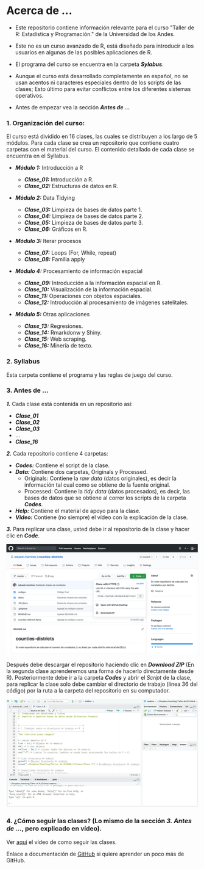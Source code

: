 
# Acerca de ...

+ Este repositorio contiene información relevante para el curso "Taller de R: Estadística y Programación."
de la Universidad de los Andes.

+ Este no es un curso avanzado de R, está diseñado para introducir a los usuarios en algunas de las posibles aplicaciones de R.

+ El programa del curso se encuentra en la carpeta ***Sylabus***.

+ Aunque el curso está desarrollado completamente en español, no se usan acentos ni caracteres especiales dentro de los scripts de las clases; Esto último para evitar conflictos entre los diferentes sistemas operativos.

+ Antes de empezar vea la sección ***Antes de ...***

### 1. Organización del curso:

El curso está dividido en 16 clases, las cuales se distribuyen a los largo de 5 módulos. Para cada clase se crea un repositorio que contiene cuatro carpetas con el material del curso. El contenido detallado de cada clase se encuentra en el Syllabus.

* ***Módulo 1:*** Introducción a R

  + ***Clase_01:*** Introducción a R.
  + ***Clase_02:*** Estructuras de datos en R.
    
* ***Módulo 2:*** Data Tidying 

  + ***Clase_03:*** Limpieza de bases de datos parte 1.
  + ***Clase_04:*** Limpieza de bases de datos parte 2.
  + ***Clase_05:*** Limpieza de bases de datos parte 3.
  + ***Clase_06:*** Gráficos en R.
   
* ***Módulo 3:*** Iterar procesos

  + ***Clase_07:*** Loops (For, While, repeat)
  + ***Clase_08:*** Familia apply
     
* ***Módulo 4:*** Procesamiento de información espacial
    
  + ***Clase_09:*** Introducción a la información espacial en R.
  + ***Clase_10:*** Visualización de la información espacial.
  + ***Clase_11:*** Operaciones con objetos espaciales.
  + ***Clase_12:*** Introducción al procesamiento de imágenes satelitales.
   
* ***Módulo 5:***  Otras aplicaciones
     
  + ***Clase_13:*** Regresiones.
  + ***Clase_14:*** Rmarkdonw y Shiny. 
  + ***Clase_15:*** Web scraping.  
  + ***Clase_16:*** Minería de texto.
    
    
### 2. Syllabus 

Esta carpeta contiene el programa y las reglas de juego del curso.

### 3. Antes de ...

***1.*** Cada clase está contenida en un repositorio así:

+ ***Clase_01***
+ ***Clase_02***
+ ***Clase_03***
+ ...
+ ***Clase_16***

***2.*** Cada repositorio contiene 4 carpetas:

* ***Codes:*** Contiene el script de la clase.
* ***Data:*** Contiene dos carpetas, Originals y Processed.
  + Originals: Contiene la *raw data* (datos originales), es decir la información tal cual como se obtiene de la fuente original.
  + Processed: Contiene la *tidy data* (datos procesados), es decir, las bases de datos que se obtiene al correr los scripts de la carpeta  ***Codes***.
* ***Help:*** Contiene el material de apoyo para la clase.
* ***Video:*** Contiene (no siempre) el vídeo con la explicación de la clase.

***3.*** Para replicar una clase, usted debe ir al repositorio de la clase y hacer clic en ***Code***.  

![](graphs/capture1.png)

Después debe descargar el repositorio haciendo clic en ***Download ZIP*** (En la segunda clase aprenderemos una forma de hacerlo directamente desde R). Posteriormente debe ir a la carpeta ***Codes*** y abrir el *Script* de la clase, para replicar la clase solo debe cambiar el directorio de trabajo (linea 36 del código) por la ruta a la carpeta del repositorio en su computador.

![](graphs/capture2.png)

### 4. ¿Cómo seguir las clases? (Lo mismo de la sección ***3. Antes de ...***, pero explicado en vídeo).

Ver [aquí](https://www.dropbox.com/sh/toon9rda68erf97/AACcLCFELB4u9OykQZcYFniZa?dl=0) el vídeo de como seguir las clases.

Enlace a documentación de [GitHub](https://docs.github.com/es/github) si quiere aprender un poco más de GitHub. 
